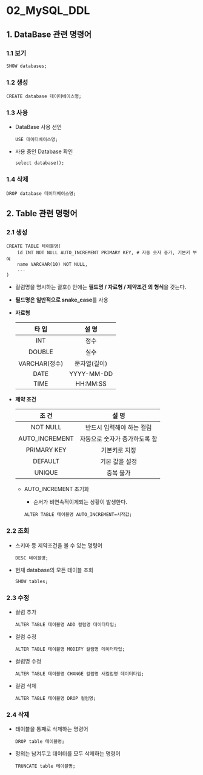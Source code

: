 # 02_MySQL_DDL

## 1. DataBase 관련 명령어

### 1.1 보기

```mysql
SHOW databases;
```

### 1.2 생성

```mysql
CREATE database 데이터베이스명;
```

### 1.3 사용

- DataBase 사용 선언

  ```mysql
  USE 데이터베이스명;
  ```

- 사용 중인 Database 확인

  ```mysql
  select database();
  ```

### 1.4 삭제

```mysql
DROP database 데이터베이스명;
```

## 2. Table 관련 명령어

### 2.1 생성

```mysql
CREATE TABLE 테이블명(
	id INT NOT NULL AUTO_INCREMENT PRIMARY KEY,	# 자동 숫자 증가, 기본키 부여
    name VARCHAR(10) NOT NULL,
    ...
)
```

- 컬럼명을 명시하는 괄호() 안에는 **필드명 / 자료형 / 제약조건 의 형식**을 갖는다.

- **필드명은 일반적으로 snake_case**를 사용

- **자료형**

  |     타 입     |    설 명     |
  | :-----------: | :----------: |
  |      INT      |     정수     |
  |    DOUBLE     |     실수     |
  | VARCHAR(정수) | 문자열(길이) |
  |     DATE      |  YYYY-MM-DD  |
  |     TIME      |   HH:MM:SS   |

- **제약 조건**

  |     조 건      |             설 명             |
  | :------------: | :---------------------------: |
  |    NOT NULL    |   반드시 입력해야 하는 컬럼   |
  | AUTO_INCREMENT | 자동으로 숫자가 증가하도록 함 |
  |  PRIMARY KEY   |         기본키로 지정         |
  |    DEFAULT     |        기본 값을 설정         |
  |     UNIQUE     |           중복 불가           |
  
  - AUTO_INCREMENT 초기화
  
    - 순서가 비연속적이게되는 상황이 발생한다.
  
    ```mysql
    ALTER TABLE 테이블명 AUTO_INCREMENT=시작값;
    ```

### 2.2 조회

- 스키마 등 제약조건을 볼 수 있는 명령어

  ```mysql
  DESC 테이블명;
  ```

- 현재 database의 모든 테이블 조회

  ```mysql
  SHOW tables;
  ```

### 2.3 수정

- 컬럼 추가

  ```mysql
  ALTER TABLE 테이블명 ADD 컬럼명 데이터타입;
  ```

- 컬럼 수정

  ```mysql
  ALTER TABLE 테이블명 MODIFY 컬럼명 데이터타입;
  ```

- 컬럼명 수정

  ```mysql
  ALTER TABLE 테이블명 CHANGE 컬럼명 새컬럼명 데이터타입;
  ```

- 컬럼 삭제

  ```mysql
  ALTER TABLE 테이블명 DROP 컬럼명;
  ```

### 2.4 삭제

- 테이블을 통째로 삭제하는 명령어

  ```mysql
  DROP table 테이블명;
  ```

- 정의는 남겨두고 데이터를 모두 삭제하는 명령어

  ```mysql
  TRUNCATE table 테이블명;
  ```




